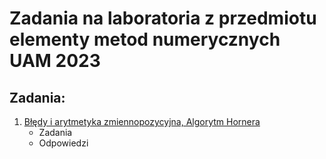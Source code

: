 # Zadania na laboratoria z przedmiotu elementy metod numerycznych UAM 2023

## Zadania:
1. [Błędy i arytmetyka zmiennopozycyjna, Algorytm Hornera](https://github.com/KsawerySmoczynski/elementy-metod-numerycznych/tree/master/Lab1)
    * Zadania
    * Odpowiedzi